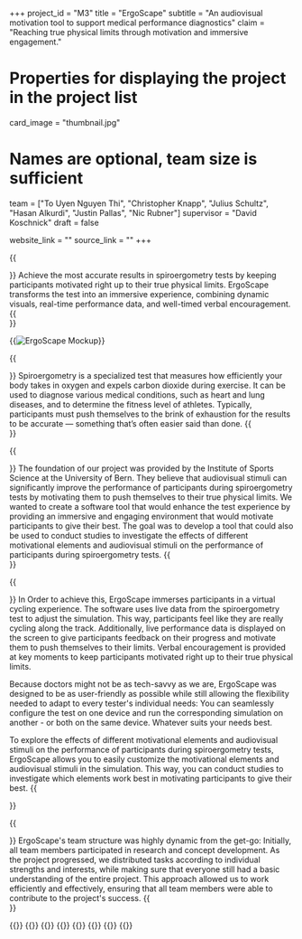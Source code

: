 +++
project_id = "M3"
title = "ErgoScape"
subtitle = "An audiovisual motivation tool to support medical performance diagnostics"
claim = "Reaching true physical limits through motivation and immersive engagement."

# Properties for displaying the project in the project list
card_image = "thumbnail.jpg"

# Names are optional, team size is sufficient
team = ["To Uyen Nguyen Thi", "Christopher Knapp", "Julius Schultz", "Hasan Alkurdi", "Justin Pallas", "Nic Rubner"]
supervisor = "David Koschnick"
draft = false

website_link = ""
source_link = ""
+++

{{<section title="Abstract">}}
Achieve the most accurate results in spiroergometry tests by keeping participants motivated right up to their true physical limits. ErgoScape transforms the test into an immersive experience, combining dynamic visuals, real-time performance data, and well-timed verbal encouragement.
{{</section>}}

{{<image src="ergoscape_mockup.jpg" alt="ErgoScape Mockup">}}

{{<section title="What is Spiroergometry?">}}
Spiroergometry is a specialized test that measures how efficiently your body takes in oxygen and expels carbon dioxide during exercise. It can be used to diagnose various medical conditions, such as heart and lung diseases, and to determine the fitness level of athletes. Typically, participants must push themselves to the brink of exhaustion for the results to be accurate — something that’s often easier said than done.
{{</section>}}

{{<section title="Our Goal">}} 
The foundation of our project was provided by the Institute of Sports Science at the University of Bern. They believe that audiovisual stimuli can significantly improve the performance of participants during spiroergometry tests by motivating them to push themselves to their true physical limits. We wanted to create a software tool that would enhance the test experience by providing an immersive and engaging environment that would motivate participants to give their best. The goal was to develop a tool that could also be used to conduct studies to investigate the effects of different motivational elements and audiovisual stimuli on the performance of participants during spiroergometry tests.
{{</section>}}

{{<section title="Main Ideas">}}
In Order to achieve this, ErgoScape immerses participants in a virtual cycling experience. The software uses live data from the spiroergometry test to adjust the simulation. This way, participants feel like they are really cycling along the track. Additionally, live performance data is displayed on the screen to give participants feedback on their progress and motivate them to push themselves to their limits. Verbal encouragement is provided at key moments to keep participants motivated right up to their true physical limits.

Because doctors might not be as tech-savvy as we are, ErgoScape was designed to be as user-friendly as possible while still allowing the flexibility needed to adapt to every tester's individual needs: You can seamlessly configure the test on one device and run the corresponding simulation on another - or both on the same device. Whatever suits your needs best.

To explore the effects of different motivational elements and audiovisual stimuli on the performance of participants during spiroergometry tests, ErgoScape allows you to easily customize the motivational elements and audiovisual stimuli in the simulation. This way, you can conduct studies to investigate which elements work best in motivating participants to give their best.
{{</section>}}

{{<section title="The Team">}}
ErgoScape's team structure was highly dynamic from the get-go: Initially, all team members participated in research and concept development. As the project progressed, we distributed tasks according to individual strengths and interests, while making sure that everyone still had a basic understanding of the entire project. This approach allowed us to work efficiently and effectively, ensuring that all team members were able to contribute to the project's success.
{{</section>}}

{{<gallery>}}
{{<team-member image="placeholder.png" name="To Uyen Nguyen Thi">}}
{{<team-member image="placeholder.png" name="Christopher Knapp">}}
{{<team-member image="placeholder.png" name="Julius Schultz">}}
{{<team-member image="placeholder.png" name="Hasan Alkurdi">}}
{{<team-member image="placeholder.png" name="Justin Pallas">}}
{{<team-member image="placeholder.png" name="Nic Rubner">}}
{{</gallery>}}

